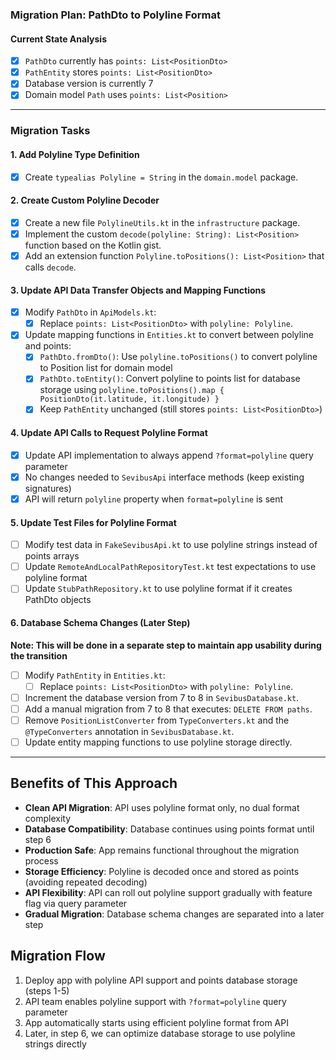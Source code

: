 ### Migration Plan: PathDto to Polyline Format

#### Current State Analysis

- [X] `PathDto` currently has `points: List<PositionDto>`
- [X] `PathEntity` stores `points: List<PositionDto>`
- [X] Database version is currently 7
- [X] Domain model `Path` uses `points: List<Position>`

---

### Migration Tasks

#### 1. Add Polyline Type Definition

- [x] Create `typealias Polyline = String` in the `domain.model` package.

#### 2. Create Custom Polyline Decoder

- [x] Create a new file `PolylineUtils.kt` in the `infrastructure` package.
- [x] Implement the custom `decode(polyline: String): List<Position>` function based on the Kotlin gist.
- [x] Add an extension function `Polyline.toPositions(): List<Position>` that calls `decode`.

#### 3. Update API Data Transfer Objects and Mapping Functions

- [x] Modify `PathDto` in `ApiModels.kt`:
  - [x] Replace `points: List<PositionDto>` with `polyline: Polyline`.
- [x] Update mapping functions in `Entities.kt` to convert between polyline and points:
  - [x] `PathDto.fromDto()`: Use `polyline.toPositions()` to convert polyline to Position list for domain model
  - [x] `PathDto.toEntity()`: Convert polyline to points list for database storage using
    `polyline.toPositions().map { PositionDto(it.latitude, it.longitude) }`
  - [x] Keep `PathEntity` unchanged (still stores `points: List<PositionDto>`)

#### 4. Update API Calls to Request Polyline Format

- [x] Update API implementation to always append `?format=polyline` query parameter
- [x] No changes needed to `SevibusApi` interface methods (keep existing signatures)
- [x] API will return `polyline` property when `format=polyline` is sent

#### 5. Update Test Files for Polyline Format

- [ ] Modify test data in `FakeSevibusApi.kt` to use polyline strings instead of points arrays
- [ ] Update `RemoteAndLocalPathRepositoryTest.kt` test expectations to use polyline format
- [ ] Update `StubPathRepository.kt` to use polyline format if it creates PathDto objects

#### 6. Database Schema Changes (Later Step)

**Note: This will be done in a separate step to maintain app usability during the transition**

- [ ] Modify `PathEntity` in `Entities.kt`:
    - [ ] Replace `points: List<PositionDto>` with `polyline: Polyline`.
- [ ] Increment the database version from 7 to 8 in `SevibusDatabase.kt`.
- [ ] Add a manual migration from 7 to 8 that executes: `DELETE FROM paths`.
- [ ] Remove `PositionListConverter` from `TypeConverters.kt` and the `@TypeConverters` annotation in `SevibusDatabase.kt`.
- [ ] Update entity mapping functions to use polyline storage directly.

---

## Benefits of This Approach

- **Clean API Migration**: API uses polyline format only, no dual format complexity
- **Database Compatibility**: Database continues using points format until step 6
- **Production Safe**: App remains functional throughout the migration process
- **Storage Efficiency**: Polyline is decoded once and stored as points (avoiding repeated decoding)
- **API Flexibility**: API can roll out polyline support gradually with feature flag via query parameter
- **Gradual Migration**: Database schema changes are separated into a later step

## Migration Flow

1. Deploy app with polyline API support and points database storage (steps 1-5)
2. API team enables polyline support with `?format=polyline` query parameter
3. App automatically starts using efficient polyline format from API
4. Later, in step 6, we can optimize database storage to use polyline strings directly
